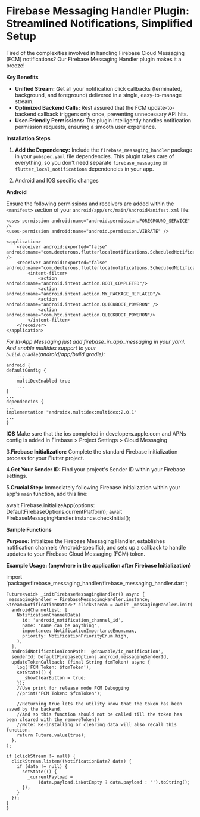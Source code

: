 # Firebase Messaging Handler Plugin: Streamlined Notifications, Simplified Setup

Tired of the complexities involved in handling Firebase Cloud Messaging (FCM) notifications? Our Firebase Messaging Handler plugin makes it a breeze!

**Key Benefits**

* **Unified Stream:** Get all your notification click callbacks (terminated, background, and foreground) delivered in a single, easy-to-manage stream.
* **Optimized Backend Calls:** Rest assured that the FCM update-to-backend callback triggers only once, preventing unnecessary API hits.
* **User-Friendly Permissions:** The plugin intelligently handles notification permission requests, ensuring a smooth user experience.

**Installation Steps**

1. **Add the Dependency:** Include the `firebase_messaging_handler` package in your `pubspec.yaml` file dependencies. This plugin takes care of everything, so you don't need separate `firebase_messaging` or `flutter_local_notifications` dependencies in your app.

2. Android and IOS specific changes

**Android**

Ensure the following permissions and receivers are added within the `<manifest>` section of your `android/app/src/main/AndroidManifest.xml` file:

    <uses-permission android:name="android.permission.FOREGROUND_SERVICE" />
    <uses-permission android:name="android.permission.VIBRATE" /> 
    
    <application>
        <receiver android:exported="false" android:name="com.dexterous.flutterlocalnotifications.ScheduledNotificationReceiver" />
        <receiver android:exported="false" android:name="com.dexterous.flutterlocalnotifications.ScheduledNotificationBootReceiver">
            <intent-filter>
                <action android:name="android.intent.action.BOOT_COMPLETED"/>
                <action android:name="android.intent.action.MY_PACKAGE_REPLACED"/>
                <action android:name="android.intent.action.QUICKBOOT_POWERON" />
                <action android:name="com.htc.intent.action.QUICKBOOT_POWERON"/>
            </intent-filter>
        </receiver>
    </application>

 *For In-App Messaging just add firebase_in_app_messaging in your yaml.
 And enable multidex support to your `build.gradle`(android/app/build.gradle):*

    android {
    defaultConfig {
        ...
        multiDexEnabled true
        ...
    }
    ...
    dependencies {
    ...
    implementation "androidx.multidex:multidex:2.0.1"
    ...
    }

**IOS**
Make sure that the ios completed in developers.apple.com and APNs config is added in Firebase > Project Settings > Cloud Messaging

3.**Firebase Initialization:**
Complete the standard Firebase initialization process for your Flutter project.

4.**Get Your Sender ID:** Find your project's Sender ID within your Firebase settings.

5.**Crucial Step:**
Immediately following Firebase initialization within your app's `main` function, add this line:

   await Firebase.initializeApp(options: DefaultFirebaseOptions.currentPlatform);
   await FirebaseMessagingHandler.instance.checkInitial(); 

   
**Sample Functions**

  **Purpose:** Initializes the Firebase Messaging Handler, establishes notification channels (Android-specific), and sets up a callback to handle updates to your Firebase Cloud Messaging (FCM) token.

  **Example Usage: (anywhere in the application after Firebase Initialization)**

   import 'package:firebase_messaging_handler/firebase_messaging_handler.dart';

    Future<void> _initFirebaseMessagingHandler() async {
    _messagingHandler = FirebaseMessagingHandler.instance;
    Stream<NotificationData?>? clickStream = await _messagingHandler.init(
      androidChannelList: [
        NotificationChannelData(
          id: 'android_notification_channel_id',
          name: 'name can be anything',
          importance: NotificationImportanceEnum.max,
          priority: NotificationPriorityEnum.high,
        ),
      ],
      androidNotificationIconPath: '@drawable/ic_notification',
      senderId: DefaultFirebaseOptions.android.messagingSenderId,
      updateTokenCallback: (final String fcmToken) async {
        log('FCM Token: $fcmToken');
        setState(() {
          _showClearButton = true;
        });
        //Use print for release mode FCM Debugging
        //print('FCM Token: $fcmToken');

        //Returning true lets the utility know that the token has been saved by the backend.
        //And so this function should not be called till the token has been cleared with the removeToken()
        //Note: Re-installing or clearing data will also recall this function.
        return Future.value(true);
      },
    );

    if (clickStream != null) {
      clickStream.listen((NotificationData? data) {
        if (data != null) {
          setState(() {
            _currentPayload =
                (data.payload.isNotEmpty ? data.payload : '').toString();
          });
        }
      });
    }
    }
  
  

  
